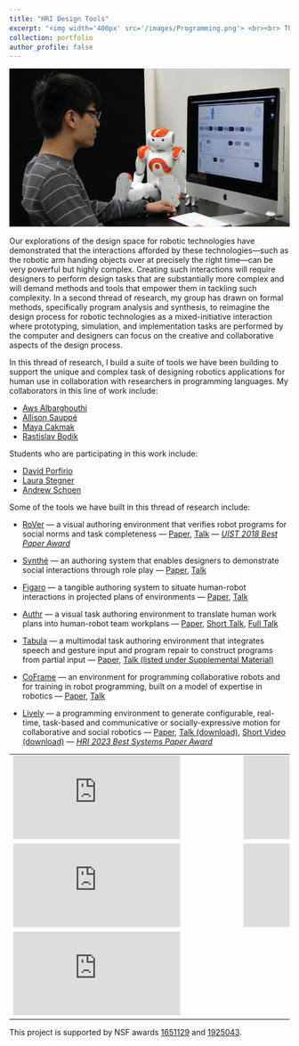 ```yaml
---
title: "HRI Design Tools"
excerpt: "<img width='400px' src='/images/Programming.png'> <br><br> This thread of research builds a suite of tools we have been building to support the unique and complex task of designing robotics applications for human use in collaboration with researchers in programming languages."
collection: portfolio
author_profile: false
---
```


<img width='600px' src='/images/Programming.png'>

Our explorations of the design space for robotic technologies have demonstrated that the interactions afforded by these technologies—such as the robotic arm handing objects over at precisely the right time—can be very powerful but highly complex. Creating such interactions will require designers to perform design tasks that are substantially more complex and will demand methods and tools that empower them in tackling such complexity. In a second thread of research, my group has drawn on formal methods, specifically program analysis and synthesis, to reimagine the design process for robotic technologies as a mixed-initiative interaction where prototyping, simulation, and implementation tasks are performed by the computer and designers can focus on the creative and collaborative aspects of the design process.

In this thread of research, I build a suite of tools we have been building to support the unique and complex task of designing robotics applications for human use in collaboration with researchers in programming languages. My collaborators in this line of work include:

* [Aws Albarghouthi](http://pages.cs.wisc.edu/~aws/)
* [Allison Sauppé](https://cs.uwlax.edu/~asauppe/)
* [Maya Cakmak](https://homes.cs.washington.edu/~mcakmak/)
* [Rastislav Bodik](https://homes.cs.washington.edu/~bodik/)

Students who are participating in this work include:

* [David Porfirio](http://pages.cs.wisc.edu/~dporfirio/)
* [Laura Stegner](http://laurastegner.com/)
* [Andrew Schoen](https://andrewjschoen.github.io/)

Some of the tools we have built in this thread of research include:

* [RoVer](https://par.nsf.gov/servlets/purl/10080246) — a visual authoring environment that verifies robot programs for social norms and task completeness — [Paper](https://par.nsf.gov/servlets/purl/10080246), [Talk](https://www.youtube.com/watch?v=hXZwBicPR_E) — [*UIST 2018 Best Paper Award*](https://uist.acm.org/uist2018/)

* [Synthé](http://pages.cs.wisc.edu/~aws/papers/uist19.pdf) — an authoring system that enables designers to demonstrate social interactions through role play — [Paper](http://pages.cs.wisc.edu/~aws/papers/uist19.pdf), [Talk](https://www.youtube.com/watch?v=bxrN6dW5lH8)

* [Figaro](https://dl.acm.org/doi/abs/10.1145/3411764.3446864) — a tangible authoring system to situate human-robot interactions in projected plans of environments — [Paper](https://dl.acm.org/doi/abs/10.1145/3411764.3446864), [Talk](https://www.youtube.com/watch?v=7ox53gOHx4I)

* [Authr](https://peopleandrobots.wisc.edu/wp-content/uploads/sites/1469/2020/12/Authr__A_Task_Authoring_Environment_for_Human_Robot_Teams__UIST_2020__Camera_Ready_Accessible.pdf) — a visual task authoring environment to translate human work plans into human-robot team workplans — [Paper](https://peopleandrobots.wisc.edu/wp-content/uploads/sites/1469/2020/12/Authr__A_Task_Authoring_Environment_for_Human_Robot_Teams__UIST_2020__Camera_Ready_Accessible.pdf), [Short Talk](https://www.youtube.com/watch?v=mmdvRNBR7mc), [Full Talk](https://www.youtube.com/watch?v=ZeVrv2l92pM)

* [Tabula](https://pages.cs.wisc.edu/~aws/papers/hri23.pdf) — a multimodal task authoring environment that integrates speech and gesture input and program repair to construct programs from partial input — [Paper](https://pages.cs.wisc.edu/~aws/papers/hri23.pdf), [Talk (listed under Supplemental Material)](https://dl.acm.org/doi/abs/10.1145/3568162.3576991)

* [CoFrame](https://peopleandrobots.wisc.edu/wp-content/uploads/sites/1469/2022/04/3523760.3523788.pdf) — an environment for programming collaborative robots and for training in robot programming, built on a model of expertise in robotics — [Paper]([url](https://peopleandrobots.wisc.edu/wp-content/uploads/sites/1469/2022/04/3523760.3523788.pdf)), [Talk]([url](https://www.youtube.com/watch?v=f8dM1gbyTGw))

* [Lively](https://andrewjschoen.github.io/assets/files/HRI_2023_Schoen_Sullivan_Lively.pdf) — a programming environment to generate configurable, real-time, task-based and communicative or socially-expressive motion for collaborative and social robotics — [Paper](https://andrewjschoen.github.io/assets/files/HRI_2023_Schoen_Sullivan_Lively.pdf), [Talk (download)](https://dl.acm.org/action/downloadSupplement?doi=10.1145%2F3568162.3576982&file=HRI23-fp1285.mp4), [Short Video (download)](https://dl.acm.org/action/downloadSupplement?doi=10.1145%2F3568162.3576982&file=hrifp1285.mp4) — [*HRI 2023 Best Systems Paper Award*](https://humanrobotinteraction.org/2023/awards/)

<style>
table, td, th, tr {
   border: none;
}
thead {
   background-color: rgba(0, 0, 0, 0.0);
   border-bottom: 0px;
}
tr.border-bottom {
   border-bottom: 0px;
}
</style>

<table>
    <tr>
        <td class="style24" style="width: 400px">
            <div id='outerdiv' style="width:400px; overflow-x:hidden;">
                <iframe src="https://www.youtube.com/embed/3Kj5mJ0GmLk" title="YouTube video player" frameborder="0" allow="accelerometer; autoplay; clipboard-write; encrypted-media; gyroscope; picture-in-picture" allowfullscreen></iframe>
            </div>
        </td>
        <td class="style24" style="width: 400px">
            <div id='outerdiv' style="width:400px; overflow-x:hidden;">
                <iframe src="https://www.youtube.com/embed/4mml_6Dw7kU" title="YouTube video player" frameborder="0" allow="accelerometer; autoplay; clipboard-write; encrypted-media; gyroscope; picture-in-picture" allowfullscreen></iframe>
            </div>
        </td>
    </tr>
        <tr>
        <td class="style24" style="width: 400px">
            <div id='outerdiv' style="width:400px; overflow-x:hidden;">
                <iframe src="https://www.youtube.com/embed/bQP1GYbda5I" title="YouTube video player" frameborder="0" allow="accelerometer; autoplay; clipboard-write; encrypted-media; gyroscope; picture-in-picture" allowfullscreen></iframe>
            </div>
        </td>
        <td class="style24" style="width: 400px">
            <div id='outerdiv' style="width:400px; overflow-x:hidden;">
                <iframe src="https://www.youtube.com/embed/Dbjtg6N4cjY" title="YouTube video player" frameborder="0" allow="accelerometer; autoplay; clipboard-write; encrypted-media; gyroscope; picture-in-picture" allowfullscreen></iframe>
            </div>
        </td>
    </tr>
       <tr>
        <td class="style24" style="width: 400px">
            <div id='outerdiv' style="width:400px; overflow-x:hidden;">
                <iframe src="https://www.youtube.com/watch?v=f8dM1gbyTGw" title="YouTube video player" frameborder="0" allow="accelerometer; autoplay; clipboard-write; encrypted-media; gyroscope; picture-in-picture" allowfullscreen></iframe>
            </div>
        </td>
    </tr>
   
</table>

This project is supported by NSF awards [1651129](https://www.nsf.gov/awardsearch/showAward?AWD_ID=1651129) and [1925043](https://www.nsf.gov/awardsearch/showAward?AWD_ID=1925043&HistoricalAwards=false).
